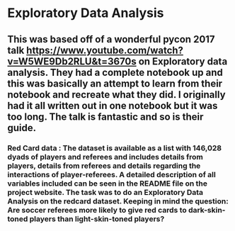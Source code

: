 # Exploratory Data Analysis

## This was based off of a wonderful pycon 2017 talk https://www.youtube.com/watch?v=W5WE9Db2RLU&t=3670s on Exploratory data analysis. They had a complete notebook up and this was basically an attempt to learn from their notebook and recreate what they did. I originally had it all written out in one notebook but it was too long. The talk is fantastic and so is their guide.

### Red Card data : The dataset is available as a list with 146,028 dyads of players and referees and includes details from players, details from referees and details regarding the interactions of player-referees. A detailed description of all variables included can be seen in the README file on the project website. The task was to do an Exploratory Data Analysis on the redcard dataset. Keeping in mind the question: Are soccer referees more likely to give red cards to dark-skin-toned players than light-skin-toned players? 